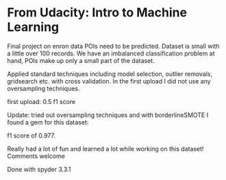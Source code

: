 # From Udacity: Intro to Machine Learning
Final project on enron data POIs need to be predicted. Dataset is small with a little over 100 records. We have an imbalanced classification problem at hand, POIs make up only a small part of the dataset.

Applied standard techniques including model selection, outlier removals, gridsearch etc. with cross validation. In the first upload I did not use any oversampling techniques.

first upload: 0.5 f1 score


Update: tried out oversampling techniques and with borderlineSMOTE I found a gem for this dataset:

f1 score of 0.977. 

Really had a lot of fun and learned a lot while working on this dataset! Comments welcome

Done with spyder 3.3.1
